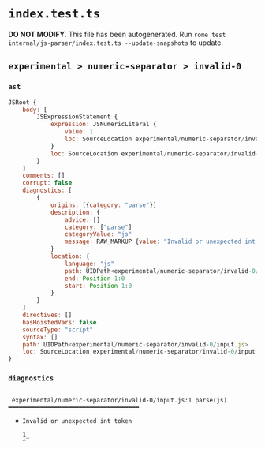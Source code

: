 # `index.test.ts`

**DO NOT MODIFY**. This file has been autogenerated. Run `rome test internal/js-parser/index.test.ts --update-snapshots` to update.

## `experimental > numeric-separator > invalid-0`

### `ast`

```javascript
JSRoot {
	body: [
		JSExpressionStatement {
			expression: JSNumericLiteral {
				value: 1
				loc: SourceLocation experimental/numeric-separator/invalid-0/input.js 1:0-1:2
			}
			loc: SourceLocation experimental/numeric-separator/invalid-0/input.js 1:0-1:2
		}
	]
	comments: []
	corrupt: false
	diagnostics: [
		{
			origins: [{category: "parse"}]
			description: {
				advice: []
				category: ["parse"]
				categoryValue: "js"
				message: RAW_MARKUP {value: "Invalid or unexpected int token"}
			}
			location: {
				language: "js"
				path: UIDPath<experimental/numeric-separator/invalid-0/input.js>
				end: Position 1:0
				start: Position 1:0
			}
		}
	]
	directives: []
	hasHoistedVars: false
	sourceType: "script"
	syntax: []
	path: UIDPath<experimental/numeric-separator/invalid-0/input.js>
	loc: SourceLocation experimental/numeric-separator/invalid-0/input.js 1:0-2:0
}
```

### `diagnostics`

```

 experimental/numeric-separator/invalid-0/input.js:1 parse(js) ━━━━━━━━━━━━━━━━━━━━━━━━━━━━━━━━━━━━━

  ✖ Invalid or unexpected int token

    1_
    ^


```

